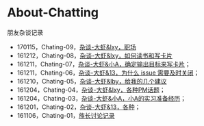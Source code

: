 # About-Chatting

朋友杂谈记录


- 170115，Chating-09，[杂谈-大虾&lxy，职场](https://github.com/RamyWu/About-Chatting/blob/master/Chatting-09.md)
- 161212，Chating-08，[杂谈-大虾&lxy，如何读书和写卡片](https://github.com/RamyWu/About-Chatting/blob/master/Chatting-08.md)
- 161211，Chating-07，[杂谈-大虾&小A，确定输出目标来写卡片](https://github.com/RamyWu/About-Chatting/blob/master/Chatting-07.md)；
- 161211，Chating-06，[杂谈-大虾&13，为什么 issue 需要及时关闭](https://github.com/RamyWu/About-Chatting/blob/master/Chatting-06.md)；
- 161210，Chating-05，[杂谈-大虾&lby，给我的几个建议](https://github.com/RamyWu/About-Chatting/blob/master/Chatting-05.md)
- 161204，Chating-04，[杂谈-大虾&lxy，各种PM话题](https://github.com/RamyWu/About-Chatting/blob/master/Chatting-04.md)；
- 161204，Chating-03，[杂谈-大虾&小A，小A的实习准备经历](https://github.com/RamyWu/About-Chatting/blob/master/Chatting-03.md)；
- 161201，Chating-02，[杂谈-大虾&13，各种](https://github.com/RamyWu/About-Chatting/blob/master/Chatting-02.md)；
- 161106，Chating-01，[族长讨论记录](https://github.com/RamyWu/About-Chatting/blob/master/Chatting-01.md)

